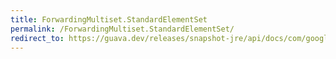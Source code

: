 ```yaml
---
title: ForwardingMultiset.StandardElementSet
permalink: /ForwardingMultiset.StandardElementSet/
redirect_to: https://guava.dev/releases/snapshot-jre/api/docs/com/google/common/collect/ForwardingMultiset.StandardElementSet.html
---
```

